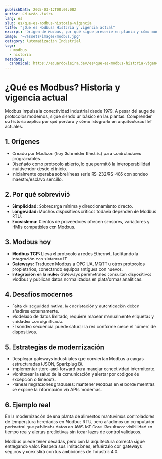 ```yaml
---
publishDate: 2025-03-12T00:00:00Z
author: Eduardo Vieira
lang: es
slug: es/que-es-modbus-historia-vigencia
title: "¿Qué es Modbus? Historia y vigencia actual"
excerpt: "Origen de Modbus, por qué sigue presente en planta y cómo modernizar implementaciones sin reemplazar equipos heredados."
image: '~/assets/images/modbus.jpg'
category: Automatización Industrial
tags:
  - modbus
  - historia
metadata:
  canonical: https://eduardovieira.dev/es/que-es-modbus-historia-vigencia
---
```


# ¿Qué es Modbus? Historia y vigencia actual

Modbus impulsa la conectividad industrial desde 1979. A pesar del auge de protocolos modernos, sigue siendo un básico en las plantas. Comprender su historia explica por qué perdura y cómo integrarlo en arquitecturas IIoT actuales.

## 1. Orígenes

- Creado por Modicon (hoy Schneider Electric) para controladores programables.
- Diseñado como protocolo abierto, lo que permitió la interoperabilidad multivendor desde el inicio.
- Inicialmente operaba sobre líneas serie RS-232/RS-485 con sondeo maestro/esclavo sencillo.

## 2. Por qué sobrevivió

- **Simplicidad:** Sobrecarga mínima y direccionamiento directo.
- **Longevidad:** Muchos dispositivos críticos todavía dependen de Modbus RTU.
- **Ecosistema:** Cientos de proveedores ofrecen sensores, variadores y HMIs compatibles con Modbus.

## 3. Modbus hoy

- **Modbus TCP:** Lleva el protocolo a redes Ethernet, facilitando la integración con sistemas IT.
- **Gateways:** Traducen Modbus a OPC UA, MQTT u otros protocolos propietarios, conectando equipos antiguos con nuevos.
- **Integración en la nube:** Gateways perimetrales consultan dispositivos Modbus y publican datos normalizados en plataformas analíticas.

## 4. Desafíos modernos

- Falta de seguridad nativa; la encriptación y autenticación deben añadirse externamente.
- Modelado de datos limitado; requiere mapear manualmente etiquetas y unidades con significado.
- El sondeo secuencial puede saturar la red conforme crece el número de dispositivos.

## 5. Estrategias de modernización

- Desplegar gateways industriales que conviertan Modbus a cargas estructuradas (JSON, Sparkplug B).
- Implementar store-and-forward para manejar conectividad intermitente.
- Monitorear la salud de la comunicación y alertar por códigos de excepción o timeouts.
- Planear migraciones graduales: mantener Modbus en el borde mientras se expone la información vía APIs modernas.

## 6. Ejemplo real

En la modernización de una planta de alimentos mantuvimos controladores de temperatura heredados en Modbus RTU, pero añadimos un computador perimetral que publicaba datos en AWS IoT Core. Resultado: visibilidad en tiempo real y alertas predictivas sin tocar lazos de control validados.

Modbus puede tener décadas, pero con la arquitectura correcta sigue entregando valor. Respeta sus limitaciones, refuérzalo con gateways seguros y coexistirá con tus ambiciones de Industria 4.0.
